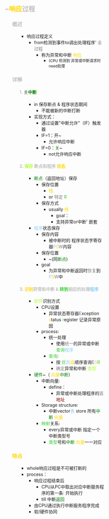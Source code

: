 <div style="float: left; width: 64%; padding: 1%;">

##   <span style="color: silver;">~<span style="color: Gold;">响应</span>过程  

<ul>

###  <span style="color: silver;">概述

<ul>

- 响应过程定义
  - from检测到事件to调出处理程序' <span style="color: gray;">全过程</span>
    - 称为异常和中断  <span style="color: Gold;">响应</span>
      - <span style="font-size: 12px;"> (CPU 检测到 异常或中断请求时 need处理

</ul>

###  <span style="color: silver;">详解

<ul>

####  <span style="color: silver;">1. <span style="color: gray;">关</span><span style="color: green;">中断</span>  

<ul>

- in 保存断点 & 程序状态期间
  - 不能被新的中断打断
- 实现方式：
  - 通过设置"中断允许"（IF）触发器
  - IF=1：开~
    - 允许响应中断
  - IF=0：<span style="color: green;">关</span>~
    - not允许响应中断

</ul>

####  <span style="color: silver;">2.  <span style="color: GreenYellow;">保存</span> 断点和程序 <span style="color: Gold;">状态</span>  

<ul>

- <span style="color: green;">断点</span>（返回地址）保存
  - 保存位置
    -  <span style="color: Gold;">栈</span>
    - or <span style="color: gray;">特定</span> <span style="color: LimeGreen;">R</span>
  - 保存方式
    - usually <span style="color: Gold;">栈</span>
      - goal：
      - 支持异常or中断' 嵌套
- <span style="color: LightSkyBlue;">程序</span>状态保存
  - 保存内容
    - 被中断时的 程序状态字寄存器<span style="color: LightSkyBlue;">P</span><span style="color: Gold;">S</span><span style="color: gray;">W</span>内容
  - 保存位置
    - ~(同<span style="color: green;">断点</span>)
  - goal
    - 为异常和中断返回时<span style="color: gray;">恢复</span>到<span style="color: LightSkyBlue;">P</span><span style="color: Gold;">S</span><span style="color: gray;">W</span>中

</ul>

####  <span style="color: silver;">3.  <span style="color: Gold;">识别</span>异常和中断 &  <span style="color: LimeGreen;">转到</span>相应的处理<span style="color: LightSkyBlue;">程序</span>  

<ul>

-  <span style="color: GreenYellow;">软件</span>识别方式
     - CPU设置
       - 异常状态寄存器<span style="color: SlateBlue;">E</span>xception  <span style="color: Gold;">s</span>tatus  <span style="color: LimeGreen;">r</span>egister 记录异常原因
     - process:
       - 统一处理
         - 使用<span style="color: gray;">统一</span>的异常或中断 <span style="color: LimeGreen;">查询</span><span style="color: LightSkyBlue;">程序</span>
       -  <span style="color: LimeGreen;">查询</span>:
            - 按 <span style="color: LimeGreen;">优</span><span style="color: LightSkyBlue;">先</span><span style="color: Gold;">级</span>顺序查询<span style="color: SlateBlue;">E</span><span style="color: Gold;">S</span><span style="color: LimeGreen;">R</span>
            - <span style="color: gray;">确定</span>异常和中断 <span style="color: GreenYellow;">类型</span>
- <span style="color: green;">硬件</span>~（ <span style="color: Gold;">向量</span><span style="color: green;">中断</span>）
  - 中断向量:
    - define：
      - 异常或中断处理程序的<span style="color: gray;">首</span><span style="color: DarkRed;">地址
  - Storage structure:
    - 中断vector<span style="color: LightSkyBlue;">表</span> store 所有<span style="color: green;">中断</span> <span style="color: Gold;">向量</span>
  -  <span style="color: LimeGreen;">映射</span>关系:
      - every异常或中断 指定一个中断类型号
      -  <span style="color: LimeGreen;">类型</span>号和<span style="color: green;">中断</span> <span style="color: Gold;">向量</span>一一对应

</ul>

</ul>

###  <span style="color: Gold;">特点

<ul>

- whole响应过程是不可被打断的
- process：
  - 响应过程结束后
    - CPU从PC中取出对应中断服务程序的第一条<span style="color: LightSkyBlue;">I</span> 开始执行
    - till 中断<span style="color: green;">返回</span>
  - 由CPU通过执行中断服务程序完成
  - 软/硬件协同

</ul>

</ul>
</div>
<div style="float: right; width: 26%; padding: 1%;">

</div>
<div style="clear: both;"></div>
